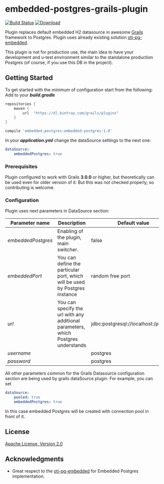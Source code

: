 # embedded-postgres-grails-plugin 
[![Build Status](https://travis-ci.org/Relaximus/embedded-postgres-grails-plugin.svg?branch=master)](https://travis-ci.org/Relaximus/embedded-postgres-grails-plugin)
[ ![Download](https://api.bintray.com/packages/relaximus/plugins/embedded-postgres/images/download.svg?version=1.0) ](https://bintray.com/relaximus/plugins/embedded-postgres/1.0/link)

Plugin replaces default embedded H2 datasource in awesome [Grails](http://grails.org) framework 
to Postgres. Plugin uses already existing solution [otj-pg-embedded](https://github.com/opentable/otj-pg-embedded). 

This plugin is not for production use, the main idea to have
your development and u-test environment similar to the standalone production Postgres (of course, if you use this DB in the project). 

## Getting Started

To get started with the minimum of configuration start from the following:
Add to your ***build.gradle***
```groovy
repositories {
    maven {
        url  "https://dl.bintray.com/grails/plugins" 
    }
}
```
```groovy
compile 'embedded.postgres:embedded-postgres:1.0'
```
In your ***application.yml*** change the dataSource settings to the next one:
```yaml
dataSource:
    embeddedPostgres: true
```

### Prerequisites

Plugin configured to work with Grails **3.0.0** or higher, but theoretically can be used even for 
older version of it. But this was not checked properly, so contributing is welcome.

### Configuration

Plugin uses next parameters in DataSource section:

|Parameter name|Description|Default value|
|--------------|-----------|-------------|
| *embeddedPostgres* | Enabling of the plugin, main switcher. | false |
| *embeddedPort* | You can define the particular port, which will be used by Postgres instance | random free port |
| *url* | You can specify the url with any additional parameters, which Postgres understands | jdbc:postgresql://localhost:<embeddedPort>/postgres |
| *username* || postgres |
| *password* || postgres |

All other parameters common for the Grails Datasource configuration section are being used by grails dataSource plugin.
For example, you can set
```yaml
dataSource:
    pooled: true
    embeddedPostgres: true
``` 
In this case embedded Postgres will be created with connection pool in front of it.

## License

[Apache License, Version 2.0](https://opensource.org/licenses/apache2.0.php)

## Acknowledgments

* Great respect to the [otj-pg-embedded](https://github.com/opentable/otj-pg-embedded) for Embedded Postgres implementation.

